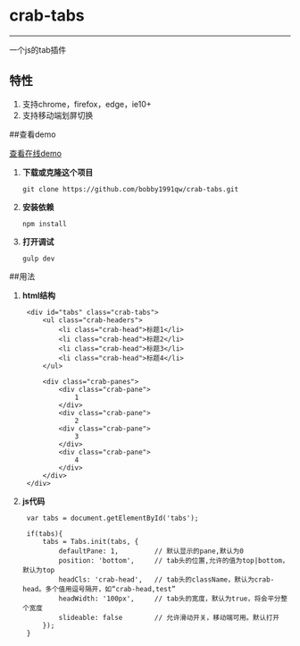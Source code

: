 # crab-tabs
---
一个js的tab插件

## 特性
1. 支持chrome，firefox，edge，ie10+
2. 支持移动端划屏切换

##查看demo

[查看在线demo](https://bobby1991qw.github.io/crab-tabs)

1. **下载或克隆这个项目**

    `git clone https://github.com/bobby1991qw/crab-tabs.git`

2. **安装依赖**

    `npm install`

3. **打开调试**

    `gulp dev`

##用法
1. **html结构**

        <div id="tabs" class="crab-tabs">
            <ul class="crab-headers">
                <li class="crab-head">标题1</li>
                <li class="crab-head">标题2</li>
                <li class="crab-head">标题3</li>
                <li class="crab-head">标题4</li>
            </ul>
    
            <div class="crab-panes">
                <div class="crab-pane">
                    1
                </div>
                <div class="crab-pane">
                    2
                <div class="crab-pane">
                    3
                </div>
                <div class="crab-pane">
                    4
                </div>
            </div>
        </div>
        
2. **js代码**

        var tabs = document.getElementById('tabs');

        if(tabs){
            tabs = Tabs.init(tabs, {
                defaultPane: 1,         // 默认显示的pane,默认为0
                position: 'bottom',     // tab头的位置,允许的值为top|bottom，默认为top
                headCls: 'crab-head',   // tab头的className，默认为crab-head。多个值用逗号隔开，如“crab-head,test”
                headWidth: '100px',     // tab头的宽度，默认为true，将会平分整个宽度
                slideable: false        // 允许滑动开关，移动端可用。默认打开
            });
        }